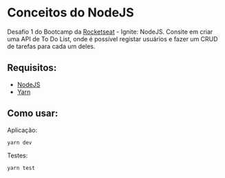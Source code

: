 # Conceitos do NodeJS

Desafio 1 do Bootcamp da [Rocketseat](https://rocketseat.com.br/) - Ignite: NodeJS. Consite em criar uma API de To Do List, onde é possível registar usuários e fazer um CRUD de 
tarefas para cada um deles.

## Requisitos:

* [NodeJS](https://nodejs.org/en/)
* [Yarn](https://yarnpkg.com/)

## Como usar:

Aplicação:
```bash 
yarn dev
```

Testes:
```bash 
yarn test
```
